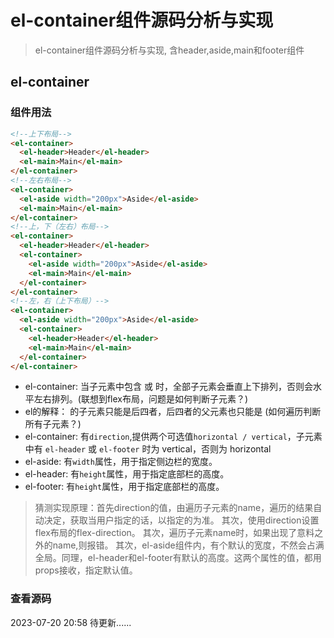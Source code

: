 # el-container组件源码分析与实现

> el-container组件源码分析与实现, 含header,aside,main和footer组件

## el-container

### 组件用法

```html
<!--上下布局-->
<el-container>
  <el-header>Header</el-header>
  <el-main>Main</el-main>
</el-container>
<!--左右布局-->
<el-container>
  <el-aside width="200px">Aside</el-aside>
  <el-main>Main</el-main>
</el-container>
<!--上，下（左右）布局-->
<el-container>
  <el-header>Header</el-header>
  <el-container>
    <el-aside width="200px">Aside</el-aside>
    <el-main>Main</el-main>
  </el-container>
</el-container>
<!--左，右（上下布局）-->
<el-container>
  <el-aside width="200px">Aside</el-aside>
  <el-container>
    <el-header>Header</el-header>
    <el-main>Main</el-main>
  </el-container>
</el-container>
```

- el-container: 当子元素中包含 <el-header> 或 <el-footer> 时，全部子元素会垂直上下排列，否则会水平左右排列。(联想到flex布局，问题是如何判断子元素？)
- el的解释：<el-container> 的子元素只能是后四者，后四者的父元素也只能是 <el-container>(如何遍历判断所有子元素？)
- el-container: 有`direction`,提供两个可选值`horizontal / vertical`，子元素中有 `el-header` 或 `el-footer` 时为 vertical，否则为 horizontal
- el-aside: 有`width`属性，用于指定侧边栏的宽度。
- el-header: 有`height`属性，用于指定底部栏的高度。
- el-footer: 有`height`属性，用于指定底部栏的高度。

> 猜测实现原理：首先direction的值，由遍历子元素的name，遍历的结果自动决定，获取当用户指定的话，以指定的为准。
其次，使用direction设置flex布局的flex-direction。
其次，遍历子元素name时，如果出现了意料之外的name,则报错。
其次，el-aside组件内，有个默认的宽度，不然会占满全局。同理，el-header和el-footer有默认的高度。这两个属性的值，都用props接收，指定默认值。

### 查看源码

2023-07-20 20:58 待更新......
